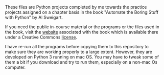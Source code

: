 These files are Python projects completed by me towards the practice projects assigned on a chapter basis in the book "Automate the Boring Stuff with Python" by Al Sweigart.

If you need the public in-course material or the programs or the files used in the book, visit the [website](https://automatetheboringstuff.com/) associated with the book which is available there under a Creative Commons [license](https://creativecommons.org/licenses/by-nc-sa/3.0/legalcode).

I have re-run all the programs before copying them to this repository to make sure they are working properly to a large extent. However, they are developed on Python 3 running on mac OS. You may have to tweak some of them a bit if you download and try to run them, especially on a non-mac Os computer.
